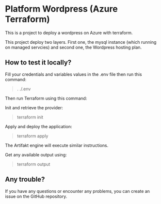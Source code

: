 # Platform Wordpress (Azure Terraform)

This is a  project to deploy a wordpress on Azure with terraform.

This project deploy two layers. First one, the mysql instance (which running on managed servcies) and second one, the Wordpress hosting plan.

## How to test it locally?

Fill your credentials and variables values in the .env file then run this command:

>. ./.env

Then run Terraform using this command:

Init and retrieve the provider:
> terraform init

Apply and deploy the application:
> terraform apply

The Artifakt engine will execute similar instructions.

Get any available output using:
> terraform output



## Any trouble?
If you have any questions or encounter any problems, you can create an issue on the GitHub repository.
